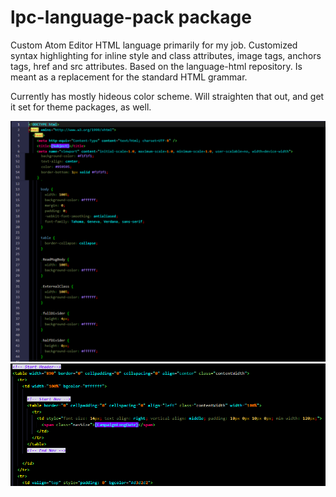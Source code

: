 # lpc-language-pack package

Custom Atom Editor HTML language primarily for my job. Customized syntax highlighting for inline style and class attributes, image tags, anchors tags, href and src attributes. Based on the language-html repository. Is meant as a replacement for the standard HTML grammar.

Currently has mostly hideous color scheme. Will straighten that out, and get it set for theme packages, as well.

![Alt text](/screenshots/Screenshot1.PNG?raw=true "Headers and Stylesheet Colorings")
![Alt text](/screenshots/Screenshot2.PNG?raw=true "Basic HTML Colorings")
